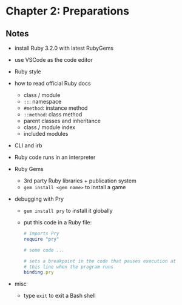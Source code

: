 # Chapter 2: Preparations

## Notes

- install Ruby 3.2.0 with latest RubyGems
- use VSCode as the code editor
- Ruby style
- how to read official Ruby docs
  - class / module
  - `::`: namespace
  - `#method`: instance method
  - `::method`: class method
  - parent classes and inheritance
  - class / module index
  - included modules
- CLI and irb
- Ruby code runs in an interpreter
- Ruby Gems
  - 3rd party Ruby libraries + publication system
  - `gem install <gem name>` to install a game
- debugging with Pry

  - `gem install pry` to install it globally
  - put this code in a Ruby file:

    ```ruby
    # imports Pry
    require "pry"

    # some code ...

    # sets a breakpoint in the code that pauses execution at
    # this line when the program runs
    binding.pry
    ```

- misc
  - type `exit` to exit a Bash shell
